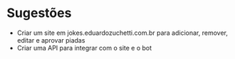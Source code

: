# Sugestões
- Criar um site em jokes.eduardozuchetti.com.br para adicionar, remover, editar e aprovar piadas
- Criar uma API para integrar com o site e o bot